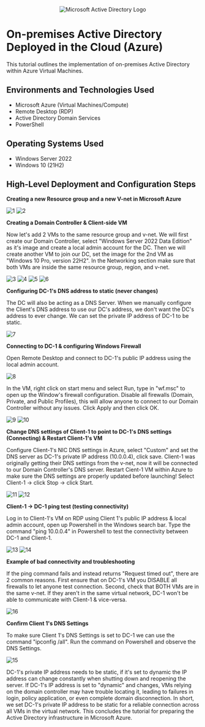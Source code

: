 <p align="center">
<img src="https://i.imgur.com/pU5A58S.png" alt="Microsoft Active Directory Logo"/>
</p>

<h1>On-premises Active Directory Deployed in the Cloud (Azure)</h1>
This tutorial outlines the implementation of on-premises Active Directory within Azure Virtual Machines.<br />


<h2>Environments and Technologies Used</h2>

- Microsoft Azure (Virtual Machines/Compute)
- Remote Desktop (RDP)
- Active Directory Domain Services
- PowerShell

<h2>Operating Systems Used </h2>

- Windows Server 2022
- Windows 10 (21H2)

<h2>High-Level Deployment and Configuration Steps</h2>


**Creating a new Resource group and a new V-net in Microsoft Azure**

![1](https://github.com/user-attachments/assets/b883b33c-557e-46b8-bb60-0b88be9b714d)
![2](https://github.com/user-attachments/assets/49846f6b-8ec1-4d88-9614-7c85ad1ed4f7)

**Creating a Domain Controller & Client-side VM**

Now let's add 2 VMs to the same resource group and v-net. We will first create our Domain Controller, select "Windows Server 2022 Data Edition" as it's image and create a local admin account for the DC. Then we will create another VM to join our DC, set the image for the 2nd VM as "Windows 10 Pro, version 22H2". In the Networking section make sure that both VMs are inside the same resource group, region, and v-net. 

![3](https://github.com/user-attachments/assets/dc960696-9530-4c85-a89c-966500900f3b)
![4](https://github.com/user-attachments/assets/0e92c209-4e8c-49fb-a7da-f00d4d6ec5cc)
![5](https://github.com/user-attachments/assets/b30c5b6a-c946-46b8-ad4e-0e16d7befb9d)
![6](https://github.com/user-attachments/assets/ae09fada-cc68-4220-9828-f291112842d9)

**Configuring DC-1's DNS address to static (never changes)**

The DC will also be acting as a DNS Server. When we manually configure the Client's DNS address to use our DC's address, we don't want the DC's address to ever change. We can set the private IP address of DC-1 to be static.

![7](https://github.com/user-attachments/assets/c03ba59b-6f48-4897-8e0c-ad022dc42bad)

**Connecting to DC-1 & configuring Windows Firewall**

Open Remote Desktop and connect to DC-1's public IP address using the local admin account. 

![8](https://github.com/user-attachments/assets/418a3c42-7527-4e2d-8f7a-8fdd42f1f093)

In the VM, right click on start menu and select Run, type in "wf.msc" to open up the Window's firewall configuration. Disable all firewalls (Domain, Private, and Public Profiles), this will allow anyone to connect to our Domain Controller without any issues. Click Apply and then click OK.

![9](https://github.com/user-attachments/assets/4b45a202-585a-4cd6-8ca7-90641efc2881)
![10](https://github.com/user-attachments/assets/f0aaa210-a9b0-4fd1-8ca6-6156812cd68b)

**Change DNS settings of Client-1 to point to DC-1's DNS settings (Connecting) & Restart Client-1's VM**

Configure Client-1's NIC DNS settings in Azure, select "Custom" and set the DNS server as DC-1's private IP address (10.0.0.4), click save. Client-1 was originally getting their DNS settings from the v-net, now it will be connected to our Domain Controller's DNS server. Restart Cient-1 VM within Azure to make sure the DNS settings are properly updated before launching! Select Client-1 -> click Stop -> click Start.

![11](https://github.com/user-attachments/assets/81b1efde-f5ce-4d4a-b39f-eab7ba3cdf4d)
![12](https://github.com/user-attachments/assets/0bcff1f2-81c7-47ac-9d2a-87a75e17621b)

**Client-1 -> DC-1 ping test (testing connectivity)**

Log in to Client-1's VM on RDP using Client 1's public IP address & local admin account, open up Powershell in the Windows search bar. Type the command "ping 10.0.0.4" in Powershell to test the connectivity between DC-1 and Client-1. 

![13](https://github.com/user-attachments/assets/d9edeb64-4fa9-444a-bd22-aae2655156cf)
![14](https://github.com/user-attachments/assets/2a067ba7-5b7f-4577-a2b5-b69a56facd4c)

**Example of bad connectivity and troubleshooting**

If the ping command fails and instead returns "Request timed out", there are 2 common reasons. First ensure that on DC-1's VM you DISABLE all firewalls to let anyone test connection. Second, check that BOTH VMs are in the same v-net. If they aren't in the same virtual network, DC-1 won't be able to communicate with Client-1 & vice-versa.

![16](https://github.com/user-attachments/assets/b93ad6dd-2319-47dc-acb2-bc1c396be450)


**Confirm Client 1's DNS Settings**

To make sure Client 1's DNS Settings is set to DC-1 we can use the command "ipconfig /all". Run the command on Powershell and observe the DNS Settings.

![15](https://github.com/user-attachments/assets/131b7a99-4a95-43f2-8935-dddd182c213e)

DC-1's private IP address needs to be static, if it's set to dynamic the IP address can change constantly when shutting down and reopening the server. If DC-1's IP address is set to "dynamic" and changes, VMs relying on the domain controller may have trouble locating it, leading to failures in login, policy application, or even complete domain disconnection. In short, we set DC-1's private IP address to be static for a reliable connection across all VMs in the virtual network. This concludes the tutorial for preparing the Active Directory infrastructure in Microsoft Azure.





